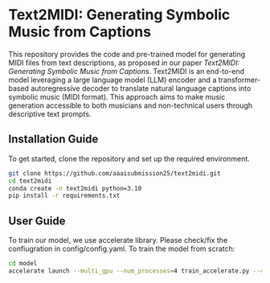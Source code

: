 # Text2MIDI: Generating Symbolic Music from Captions
This repository provides the code and pre-trained model for generating MIDI files from text descriptions, as proposed in our paper *Text2MIDI: Generating Symbolic Music from Captions*. Text2MIDI is an end-to-end model leveraging a large language model (LLM) encoder and a transformer-based autoregressive decoder to translate natural language captions into symbolic music (MIDI format). This approach aims to make music generation accessible to both musicians and non-technical users through descriptive text prompts.

## Installation Guide
To get started, clone the repository and set up the required environment.
```bash
git clone https://github.com/aaaisubmission25/text2midi.git
cd text2midi
conda create -n text2midi python=3.10
pip install -r requirements.txt
```
## User Guide
To train our model, we use accelerate library. Please check/fix the confiugration in config/config.yaml. To train the model from scratch:
```bash
cd model
accelerate launch --multi_gpu --num_processes=4 train_accelerate.py --config ../config.yaml
```
